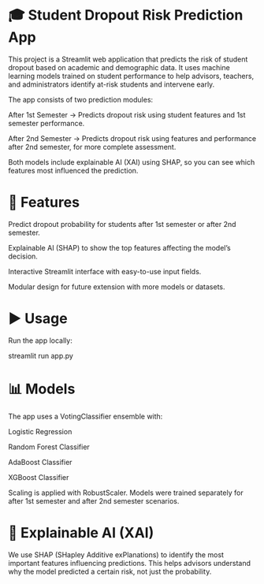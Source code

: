 # 🎓 Student Dropout Risk Prediction App

This project is a Streamlit web application that predicts the risk of student dropout based on academic and demographic data. It uses machine learning models trained on student performance to help advisors, teachers, and administrators identify at-risk students and intervene early.

The app consists of two prediction modules:

After 1st Semester → Predicts dropout risk using student features and 1st semester performance.

After 2nd Semester → Predicts dropout risk using features and performance after 2nd semester, for more complete assessment.

Both models include explainable AI (XAI) using SHAP, so you can see which features most influenced the prediction.

# 🚀 Features

Predict dropout probability for students after 1st semester or after 2nd semester.

Explainable AI (SHAP) to show the top features affecting the model’s decision.

Interactive Streamlit interface with easy-to-use input fields.

Modular design for future extension with more models or datasets.


# ▶️ Usage

Run the app locally:

streamlit run app.py


# 📊 Models

The app uses a VotingClassifier ensemble with:

Logistic Regression

Random Forest Classifier

AdaBoost Classifier

XGBoost Classifier

Scaling is applied with RobustScaler. Models were trained separately for after 1st semester and after 2nd semester scenarios.

# 🤖 Explainable AI (XAI)

We use SHAP (SHapley Additive exPlanations) to identify the most important features influencing predictions.
This helps advisors understand why the model predicted a certain risk, not just the probability.
